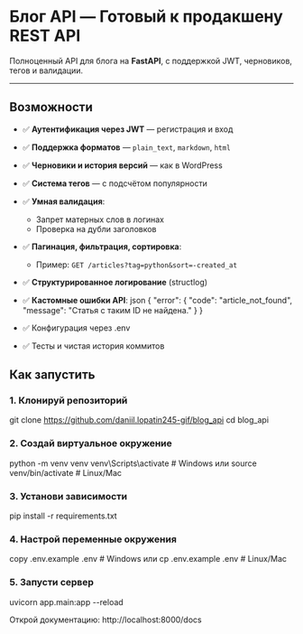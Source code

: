 # Блог API — Готовый к продакшену REST API

Полноценный API для блога на **FastAPI**, с поддержкой JWT, черновиков, тегов и валидации.  

---

## Возможности

- ✅ **Аутентификация через JWT** — регистрация и вход
- ✅ **Поддержка форматов** — `plain_text`, `markdown`, `html`
- ✅ **Черновики и история версий** — как в WordPress
- ✅ **Система тегов** — с подсчётом популярности
- ✅ **Умная валидация**:
  - Запрет матерных слов в логинах
  - Проверка на дубли заголовков
- ✅ **Пагинация, фильтрация, сортировка**:
  - Пример: `GET /articles?tag=python&sort=-created_at`
- ✅ **Структурированное логирование** (structlog)
- ✅ **Кастомные ошибки API**:
  json
  {
    "error": {
      "code": "article_not_found",
      "message": "Статья с таким ID не найдена."
    }
  }
		
- ✅ Конфигурация через .env
- ✅ Тесты и чистая история коммитов

## Как запустить
 
### 1. Клонируй репозиторий
git clone https://github.com/daniil.lopatin245-gif/blog_api
cd blog_api
### 2. Создай виртуальное окружение
python -m venv venv
venv\Scripts\activate  # Windows или source venv/bin/activate  # Linux/Mac
### 3. Установи зависимости
pip install -r requirements.txt
### 4. Настрой переменные окружения
copy .env.example .env  # Windows или cp .env.example .env  # Linux/Mac
### 5. Запусти сервер
uvicorn app.main:app --reload

Открой документацию: http://localhost:8000/docs